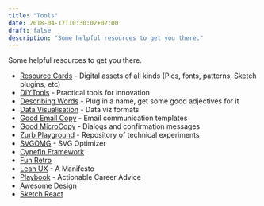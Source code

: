 ```yaml
---
title: "Tools"
date: 2018-04-17T10:30:02+02:00
draft: false
description: "Some helpful resources to get you there."
---
```

Some helpful resources to get you there.
<!--more-->

- [Resource Cards](https://resourcecards.com/) - Digital assets of all kinds (Pics, fonts, patterns, Sketch plugins, etc)
- [DIYTools](http://diytoolkit.org/tools/) - Practical tools for innovation
- [Describing Words](http://describingwords.io) - Plug in a name, get some good adjectives for it
- [Data Visualisation](http://datavizproject.com/) - Data viz formats
- [Good Email Copy](http://www.goodemailcopy.com/) - Email communication templates
- [Good MicroCopy](http://goodmicrocopy.com/) - Dialogs and confirmation messages
- [Zurb Playground](https://zurb.com/playground) - Repository of technical experiments
- [SVGOMG](https://jakearchibald.github.io/svgomg/) - SVG Optimizer
- [Cynefin Framework](https://en.wikipedia.org/wiki/Cynefin_framework)
- [Fun Retro](https://funretro.github.io/distributed/)
- [Lean UX](https://www.smashingmagazine.com/2014/01/lean-ux-manifesto-principle-driven-design/) - A Manifesto
- [Playbook](https://askplaybook.com/) - Actionable Career Advice
- [Awesome Design](https://github.com/gztchan/awesome-design)
- [Sketch React](https://design-nation.icons8.com/sketching-a-design-system-with-react-sketchapp-43e24993c8f2)
